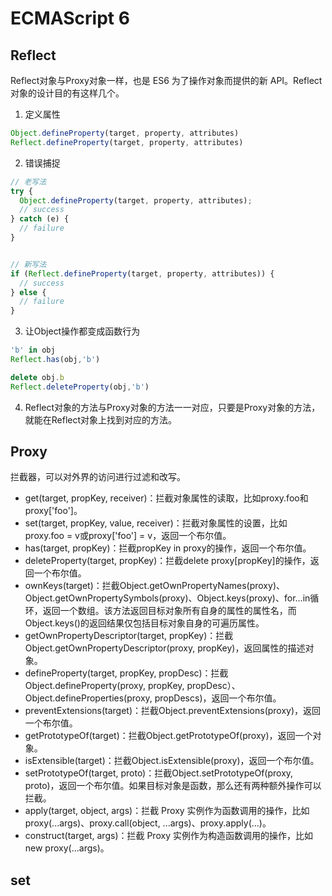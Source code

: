 # ECMAScript 6 

## Reflect

Reflect对象与Proxy对象一样，也是 ES6 为了操作对象而提供的新 API。Reflect对象的设计目的有这样几个。

1. 定义属性
```js
Object.defineProperty(target, property, attributes)
Reflect.defineProperty(target, property, attributes)

```
2. 错误捕捉
```js
// 老写法
try {
  Object.defineProperty(target, property, attributes);
  // success
} catch (e) {
  // failure
}


// 新写法
if (Reflect.defineProperty(target, property, attributes)) {
  // success
} else {
  // failure
}
```
3. 让Object操作都变成函数行为
```js
'b' in obj
Reflect.has(obj,'b')

delete obj.b
Reflect.deleteProperty(obj,'b')
```

4. Reflect对象的方法与Proxy对象的方法一一对应，只要是Proxy对象的方法，就能在Reflect对象上找到对应的方法。

## Proxy

拦截器，可以对外界的访问进行过滤和改写。


- get(target, propKey, receiver)：拦截对象属性的读取，比如proxy.foo和proxy['foo']。
- set(target, propKey, value, receiver)：拦截对象属性的设置，比如proxy.foo = v或proxy['foo'] = v，返回一个布尔值。
- has(target, propKey)：拦截propKey in proxy的操作，返回一个布尔值。
- deleteProperty(target, propKey)：拦截delete proxy[propKey]的操作，返回一个布尔值。
- ownKeys(target)：拦截Object.getOwnPropertyNames(proxy)、Object.getOwnPropertySymbols(proxy)、Object.keys(proxy)、for...in循环，返回一个数组。该方法返回目标对象所有自身的属性的属性名，而Object.keys()的返回结果仅包括目标对象自身的可遍历属性。
- getOwnPropertyDescriptor(target, propKey)：拦截Object.getOwnPropertyDescriptor(proxy, propKey)，返回属性的描述对象。
- defineProperty(target, propKey, propDesc)：拦截Object.defineProperty(proxy, propKey, propDesc）、Object.defineProperties(proxy, propDescs)，返回一个布尔值。
- preventExtensions(target)：拦截Object.preventExtensions(proxy)，返回一个布尔值。
- getPrototypeOf(target)：拦截Object.getPrototypeOf(proxy)，返回一个对象。
- isExtensible(target)：拦截Object.isExtensible(proxy)，返回一个布尔值。
- setPrototypeOf(target, proto)：拦截Object.setPrototypeOf(proxy, proto)，返回一个布尔值。如果目标对象是函数，那么还有两种额外操作可以拦截。
- apply(target, object, args)：拦截 Proxy 实例作为函数调用的操作，比如proxy(...args)、proxy.call(object, ...args)、proxy.apply(...)。
- construct(target, args)：拦截 Proxy 实例作为构造函数调用的操作，比如new proxy(...args)。

## set